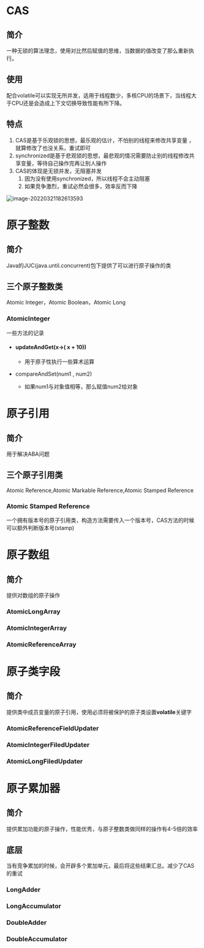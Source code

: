 # CAS

## 简介

​		一种无锁的算法理念，使用对比然后赋值的思维，当数据的值改变了那么重新执行。

## 使用

​		配合volatile可以实现无所并发，适用于线程数少，多核CPU的场景下，当线程大于CPU还是会造成上下文切换导致性能有所下降。

## 特点

1. CAS是基于乐观锁的思想，最乐观的估计，不怕别的线程来修改共享变量 ，就算修改了也没关系，重试即可
2. synchronized是基于悲观锁的思想，最悲观的情况需要防止别的线程修改共享变量，等待自己操作完再让别人操作
3. CAS的体现是无锁并发，无阻塞并发
   1. 因为没有使用synchronized，所以线程不会主动阻塞
   2. 如果竞争激烈，重试必然会很多，效率反而下降

![image-20220321182613593](C:\Users\2657944563\Desktop\Java思维导图\image-20220321182613593.png)

# 原子整数

## 简介

Java的JUC(java.until.concurrent)包下提供了可以进行原子操作的类

## 三个原子整数类

Atomic Integer，Atomic Boolean，Atomic Long

### AtomicInteger

一些方法的记录

- #### updateAndGet(x->( x + 10))

  - 用于原子性执行一些算术运算

- compareAndSet(num1 , num2)
  - 如果num1与对象值相等，那么赋值num2给对象

# 原子引用

## 简介

用于解决ABA问题

## 三个原子引用类

Atomic Reference,Atomic Markable Reference,Atomic Stamped Reference

### Atomic Stamped Reference

一个拥有版本号的原子引用类，构造方法需要传入一个版本号，CAS方法的时候可以额外判断版本号(stamp)

# 原子数组

## 简介

提供对数组的原子操作

### AtomicLongArray

### AtomicIntegerArray

### AtomicReferenceArray

# 原子类字段

## 简介

提供类中成员变量的原子引用，使用必须将被保护的原子类设置**volatile**关键字

### AtomicReferenceFieldUpdater

### AtomicIntegerFiledUpdater

### AtomicLongFiledUpdater



# 原子累加器

## 简介

提供累加功能的原子操作，性能优秀，与原子整数类做同样的操作有4-5倍的效率

## 底层

当有竞争累加的时候，会开辟多个累加单元，最后将这些结果汇总。减少了CAS的重试

### 	LongAdder

### 	LongAccumulator

### 	DoubleAdder

### 	DoubleAccumulator